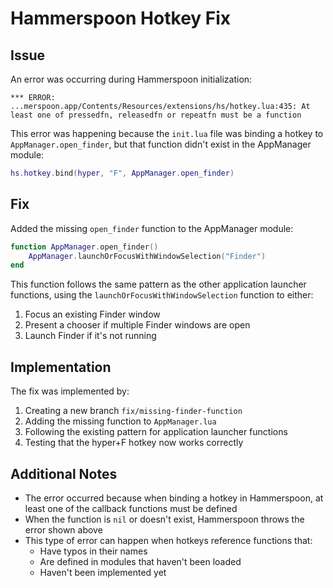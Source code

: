 # Hammerspoon Hotkey Fix

## Issue
An error was occurring during Hammerspoon initialization:

```
*** ERROR: ...merspoon.app/Contents/Resources/extensions/hs/hotkey.lua:435: At least one of pressedfn, releasedfn or repeatfn must be a function
```

This error was happening because the `init.lua` file was binding a hotkey to `AppManager.open_finder`, but that function didn't exist in the AppManager module:

```lua
hs.hotkey.bind(hyper, "F", AppManager.open_finder)
```

## Fix
Added the missing `open_finder` function to the AppManager module:

```lua
function AppManager.open_finder()
    AppManager.launchOrFocusWithWindowSelection("Finder")
end
```

This function follows the same pattern as the other application launcher functions, using the `launchOrFocusWithWindowSelection` function to either:
1. Focus an existing Finder window
2. Present a chooser if multiple Finder windows are open
3. Launch Finder if it's not running

## Implementation
The fix was implemented by:
1. Creating a new branch `fix/missing-finder-function`
2. Adding the missing function to `AppManager.lua`
3. Following the existing pattern for application launcher functions
4. Testing that the hyper+F hotkey now works correctly

## Additional Notes
- The error occurred because when binding a hotkey in Hammerspoon, at least one of the callback functions must be defined
- When the function is `nil` or doesn't exist, Hammerspoon throws the error shown above
- This type of error can happen when hotkeys reference functions that:
  - Have typos in their names
  - Are defined in modules that haven't been loaded
  - Haven't been implemented yet 
